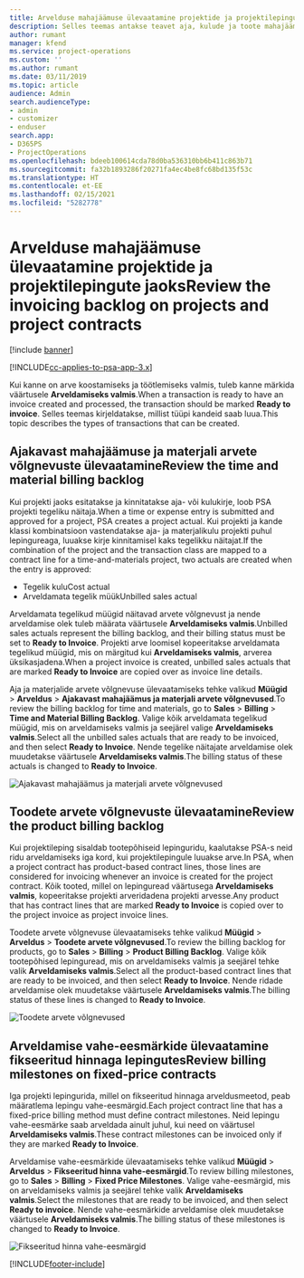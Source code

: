 ```yaml
---
title: Arvelduse mahajäämuse ülevaatamine projektide ja projektilepingute jaoks
description: Selles teemas antakse teavet aja, kulude ja toote mahajäämuste ülevaatamise ning selle kohta, kuidas neid arveldusvalmiks märkida.
author: rumant
manager: kfend
ms.service: project-operations
ms.custom: ''
ms.author: rumant
ms.date: 03/11/2019
ms.topic: article
audience: Admin
search.audienceType:
- admin
- customizer
- enduser
search.app:
- D365PS
- ProjectOperations
ms.openlocfilehash: bdeeb100614cda78d0ba536310bb6b411c863b71
ms.sourcegitcommit: fa32b1893286f20271fa4ec4be8fc68bd135f53c
ms.translationtype: HT
ms.contentlocale: et-EE
ms.lasthandoff: 02/15/2021
ms.locfileid: "5282778"
---
```

# <a name="review-the-invoicing-backlog-on-projects-and-project-contracts"></a><span data-ttu-id="6e555-103">Arvelduse mahajäämuse ülevaatamine projektide ja projektilepingute jaoks</span><span class="sxs-lookup"><span data-stu-id="6e555-103">Review the invoicing backlog on projects and project contracts</span></span>

[!include [banner](../includes/psa-now-project-operations.md)]

[!INCLUDE[cc-applies-to-psa-app-3.x](../includes/cc-applies-to-psa-app-3x.md)]

<span data-ttu-id="6e555-104">Kui kanne on arve koostamiseks ja töötlemiseks valmis, tuleb kanne märkida väärtusele **Arveldamiseks valmis**.</span><span class="sxs-lookup"><span data-stu-id="6e555-104">When a transaction is ready to have an invoice created and processed, the transaction should be marked **Ready to invoice**.</span></span> <span data-ttu-id="6e555-105">Selles teemas kirjeldatakse, millist tüüpi kandeid saab luua.</span><span class="sxs-lookup"><span data-stu-id="6e555-105">This topic describes the types of transactions that can be created.</span></span>

## <a name="review-the-time-and-material-billing-backlog"></a><span data-ttu-id="6e555-106">Ajakavast mahajäämuse ja materjali arvete võlgnevuste ülevaatamine</span><span class="sxs-lookup"><span data-stu-id="6e555-106">Review the time and material billing backlog</span></span>

<span data-ttu-id="6e555-107">Kui projekti jaoks esitatakse ja kinnitatakse aja- või kulukirje, loob PSA projekti tegeliku näitaja.</span><span class="sxs-lookup"><span data-stu-id="6e555-107">When a time or expense entry is submitted and approved for a project, PSA creates a project actual.</span></span> <span data-ttu-id="6e555-108">Kui projekti ja kande klassi kombinatsioon vastendatakse aja- ja materjalikulu projekti puhul lepingureaga, luuakse kirje kinnitamisel kaks tegelikku näitajat.</span><span class="sxs-lookup"><span data-stu-id="6e555-108">If the combination of the project and the transaction class are mapped to a contract line for a time-and-materials project, two actuals are created when the entry is approved:</span></span>

- <span data-ttu-id="6e555-109">Tegelik kulu</span><span class="sxs-lookup"><span data-stu-id="6e555-109">Cost actual</span></span> 
- <span data-ttu-id="6e555-110">Arveldamata tegelik müük</span><span class="sxs-lookup"><span data-stu-id="6e555-110">Unbilled sales actual</span></span>

<span data-ttu-id="6e555-111">Arveldamata tegelikud müügid näitavad arvete võlgnevust ja nende arveldamise olek tuleb määrata väärtusele **Arveldamiseks valmis**.</span><span class="sxs-lookup"><span data-stu-id="6e555-111">Unbilled sales actuals represent the billing backlog, and their billing status must be set to **Ready to Invoice**.</span></span> <span data-ttu-id="6e555-112">Projekti arve loomisel kopeeritakse arveldamata tegelikud müügid, mis on märgitud kui **Arveldamiseks valmis**, arverea üksikasjadena.</span><span class="sxs-lookup"><span data-stu-id="6e555-112">When a project invoice is created, unbilled sales actuals that are marked **Ready to Invoice** are copied over as invoice line details.</span></span>

<span data-ttu-id="6e555-113">Aja ja materjalide arvete võlgnevuse ülevaatamiseks tehke valikud **Müügid** \> **Arveldus** \> **Ajakavast mahajäämus ja materjali arvete võlgnevused**.</span><span class="sxs-lookup"><span data-stu-id="6e555-113">To review the billing backlog for time and materials, go to **Sales** \> **Billing** \> **Time and Material Billing Backlog**.</span></span> <span data-ttu-id="6e555-114">Valige kõik arveldamata tegelikud müügid, mis on arveldamiseks valmis ja seejärel valige **Arveldamiseks valmis**.</span><span class="sxs-lookup"><span data-stu-id="6e555-114">Select all the unbilled sales actuals that are ready to be invoiced, and then select **Ready to Invoice**.</span></span> <span data-ttu-id="6e555-115">Nende tegelike näitajate arveldamise olek muudetakse väärtusele **Arveldamiseks valmis**.</span><span class="sxs-lookup"><span data-stu-id="6e555-115">The billing status of these actuals is changed to **Ready to Invoice**.</span></span>

![Ajakavast mahajäämus ja materjali arvete võlgnevused](media/TMBacklog.png)

## <a name="review-the-product-billing-backlog"></a><span data-ttu-id="6e555-117">Toodete arvete võlgnevuste ülevaatamine</span><span class="sxs-lookup"><span data-stu-id="6e555-117">Review the product billing backlog</span></span>

<span data-ttu-id="6e555-118">Kui projektileping sisaldab tootepõhiseid lepinguridu, kaalutakse PSA-s neid ridu arveldamiseks iga kord, kui projektilepingule luuakse arve.</span><span class="sxs-lookup"><span data-stu-id="6e555-118">In PSA, when a project contract has product-based contract lines, those lines are considered for invoicing whenever an invoice is created for the project contract.</span></span> <span data-ttu-id="6e555-119">Kõik tooted, millel on lepinguread väärtusega **Arveldamiseks valmis**, kopeeritakse projekti arveridadena projekti arvesse.</span><span class="sxs-lookup"><span data-stu-id="6e555-119">Any product that has contract lines that are marked **Ready to Invoice** is copied over to the project invoice as project invoice lines.</span></span>

<span data-ttu-id="6e555-120">Toodete arvete võlgnevuse ülevaatamiseks tehke valikud **Müügid** \> **Arveldus** \> **Toodete arvete võlgnevused**.</span><span class="sxs-lookup"><span data-stu-id="6e555-120">To review the billing backlog for products, go to **Sales** \> **Billing** \> **Product Billing Backlog**.</span></span> <span data-ttu-id="6e555-121">Valige kõik tootepõhised lepinguread, mis on arveldamiseks valmis ja seejärel tehke valik **Arveldamiseks valmis**.</span><span class="sxs-lookup"><span data-stu-id="6e555-121">Select all the product-based contract lines that are ready to be invoiced, and then select **Ready to Invoice**.</span></span> <span data-ttu-id="6e555-122">Nende ridade arveldamise olek muudetakse väärtusele **Arveldamiseks valmis**.</span><span class="sxs-lookup"><span data-stu-id="6e555-122">The billing status of these lines is changed to **Ready to Invoice**.</span></span>

![Toodete arvete võlgnevused](media/ProductBacklog.png)

## <a name="review-billing-milestones-on-fixed-price-contracts"></a><span data-ttu-id="6e555-124">Arveldamise vahe-eesmärkide ülevaatamine fikseeritud hinnaga lepingutes</span><span class="sxs-lookup"><span data-stu-id="6e555-124">Review billing milestones on fixed-price contracts</span></span>

<span data-ttu-id="6e555-125">Iga projekti lepingurida, millel on fikseeritud hinnaga arveldusmeetod, peab määratlema lepingu vahe-eesmärgid.</span><span class="sxs-lookup"><span data-stu-id="6e555-125">Each project contract line that has a fixed-price billing method must define contract milestones.</span></span> <span data-ttu-id="6e555-126">Neid lepingu vahe-eesmärke saab arveldada ainult juhul, kui need on väärtusel **Arveldamiseks valmis**.</span><span class="sxs-lookup"><span data-stu-id="6e555-126">These contract milestones can be invoiced only if they are marked **Ready to Invoice**.</span></span> 

<span data-ttu-id="6e555-127">Arveldamise vahe-eesmärkide ülevaatamiseks tehke valikud **Müügid** \> **Arveldus** \> **Fikseeritud hinna vahe-eesmärgid**.</span><span class="sxs-lookup"><span data-stu-id="6e555-127">To review billing milestones, go to **Sales** \> **Billing** \> **Fixed Price Milestones**.</span></span> <span data-ttu-id="6e555-128">Valige vahe-eesmärgid, mis on arveldamiseks valmis ja seejärel tehke valik **Arveldamiseks valmis**.</span><span class="sxs-lookup"><span data-stu-id="6e555-128">Select the milestones that are ready to be invoiced, and then select **Ready to invoice**.</span></span> <span data-ttu-id="6e555-129">Nende vahe-eesmärkide arveldamise olek muudetakse väärtusele **Arveldamiseks valmis**.</span><span class="sxs-lookup"><span data-stu-id="6e555-129">The billing status of these milestones is changed to **Ready to Invoice**.</span></span>

![Fikseeritud hinna vahe-eesmärgid](media/FPBacklog.png)


[!INCLUDE[footer-include](../includes/footer-banner.md)]